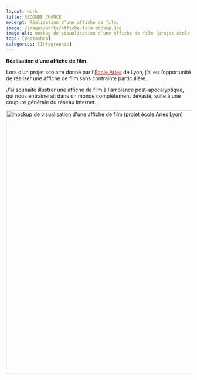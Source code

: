 ```yaml
---
layout: work
title: SECONDE CHANCE
excerpt: Réalisation d’une affiche de film.
image: /images/works/affiche-film-mockup.jpg
image-alt: mockup de visualisation d'une affiche de film (projet école Aries Lyon)
tags: [photoshop] 
categories: [Infographie]
---
```


<p><strong>R&eacute;alisation d&rsquo;une affiche de film.</strong></p>

<p>Lors d&rsquo;un projet scolaire donn&eacute; par l&rsquo;<a href="http://www.ecolearies.fr/" style="margin: 0px; padding: 0px; text-decoration-line: underline; color: rgb(242, 20, 20);">&Eacute;cole Aries</a>&nbsp;de Lyon, j&rsquo;ai eu l&rsquo;opportunit&eacute; de r&eacute;aliser une affiche de film sans contrainte particuli&egrave;re.</p>

<p>J&rsquo;ai souhait&eacute; illustrer une affiche de film &agrave; l&rsquo;ambiance post-apocalyptique, qui nous entra&icirc;nerait dans un monde compl&egrave;tement d&eacute;vast&eacute;, suite &agrave; une coupure g&eacute;n&eacute;rale du r&eacute;seau Internet.</p>

<p><img alt="mockup de visualisation d'une affiche de film (projet école Aries Lyon)" height="720" src="/images/works/affiche-film-mockup.jpg" /></p>